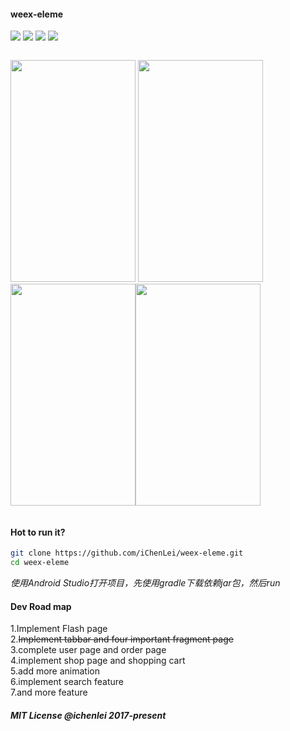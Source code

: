 <h4>weex-eleme</h4>
<p>
<img src="https://img.shields.io/badge/language-Javascript-green.svg?style=flat-square" />
<img src="https://img.shields.io/badge/framework-weex-green.svg?style=flat-square" />
<img src="https://img.shields.io/badge/platform-Android-red.svg?style=flat-square" />
<img src="https://img.shields.io/badge/status-active-red.svg?style=flat-square" />
</p>
<div style="display:flex;justify-content:center;flex-direction:row;width=800px;">
		<p><img src="http://ww4.sinaimg.cn/large/0060lm7Tly1fmpkjjh7v5j30u01hcdvv.jpg" width="200px" height="355px"/>
		<img src="http://ww3.sinaimg.cn/large/0060lm7Tly1fmpkj6ccrhj30u01hcqfl.jpg" width="200px" height="355px"/><img src="http://ww1.sinaimg.cn/large/0060lm7Tly1fmpkinz1haj30u01hcnpd.jpg" width="200px" height="355px"/><img src="http://ww4.sinaimg.cn/large/0060lm7Tly1fmpkj0wcpuj30u01hchdt.jpg" width="200px" height="355px"/>
	    </p>
</div>

#### Hot to run it?

```bash
git clone https://github.com/iChenLei/weex-eleme.git
cd weex-eleme
```
<em>使用Android Studio打开项目，先使用gradle下载依赖jar包，然后run</em>
#### Dev Road map
1.Implement Flash page<br>
2.<del>Implement tabbar and four important fragment page</del><br>
3.complete user page and order page<br>
4.implement shop page and shopping cart<br>
5.add more animation<br>
6.implement search feature<br>
7.and more feature

##### MIT License @ichenlei 2017-present
